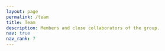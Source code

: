 ```yaml
---
layout: page
permalink: /team
title: Team
description: Members and close collaborators of the group.
nav: true
nav_rank: 7
---
```



